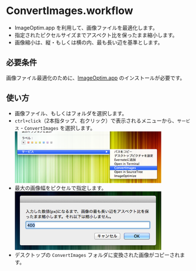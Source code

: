 # ConvertImages.workflow

* ImageOptim.app を利用して、画像ファイルを最適化します。
* 指定されたピクセルサイズまでアスペクト比を保ったまま縮小します。
* 画像縮小は、縦・もしくは横の内、最も長い辺を基準とします。


## 必要条件

画像ファイル最適化のために、[ImageOptim.app](http://imageoptim.com/) のインストールが必要です。


## 使い方

* 画像ファイル、もしくはフォルダを選択します。
* `ctrl+click`（2本指タップ、右クリック）で表示されるメニューから、`サービス` - `ConvertImages` を選択します。  
![select](./img/ci2.png)
* 最大の画像幅をピクセルで指定します。  
![setting](./img/ci3.png)
* デスクトップの `ConvertImages` フォルダに変換された画像がコピーされます。
